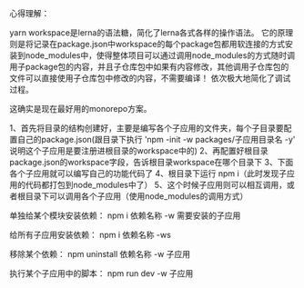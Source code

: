 <!-- 用以学习monorepo的workspace实现方法 -->

心得理解：

yarn workspace是lerna的语法糖，简化了lerna各式各样的操作语法。
它的原理则是将记录在package.json中workspace的每个package包都用软连接的方式安装到node_modules中，使得整体项目可以通过调用node_modules的方式随时调用子package包的内容，并且子仓库包中如果有内容修改，其他调用子仓库包的文件可以直接使用子仓库包中修改的内容，不需要编译！
依次极大地简化了调试过程。

这确实是现在最好用的monorepo方案。

<!-- workspace 的用法概览 -->

1、首先将目录的结构创建好，主要是编写各个子应用的文件夹，每个子目录要配置自己的package.json(跟目录下执行 'npm -init -w packages/子应用目录名 -y' 说明这个子应用是要注册进根目录的workspace中的)
2、再配置好根目录package.json的workspace字段，告诉根目录workspace在哪个目录下
3、下面各个子应用就可以编写自己的功能代码了
4、根目录下运行 npm i（此时发现子应用的代码都打包到node_modules中了）
5、这个时候子应用则可以相互调用，或者根目录下可以调用各个子应用（使用node_modules的调用方式）

<!-- 其他操作方法 -->
单独给某个模块安装依赖：
npm i 依赖名称 -w 需要安装的子应用

给所有子应用安装依赖：
npm i 依赖名称 -ws

移除某个依赖：
npm uninstall 依赖名称 -w 子应用

执行某个子应用中的脚本：
npm run dev -w 子应用